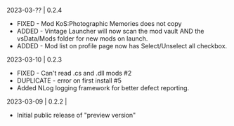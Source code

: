 2023-03-?? | 0.2.4
 + FIXED - Mod KoS:Photographic Memories does not copy
 + ADDED - Vintage Launcher will now scan the mod vault AND the vsData/Mods folder for new mods on launch.
 + ADDED - Mod list on profile page now has Select/Unselect all checkbox.
 
2023-03-10 | 0.2.3 
 + FIXED - Can't read .cs and .dll mods #2
 + DUPLICATE - error on first install #5
 + Added NLog logging framework for better defect reporting.

2023-03-09 | 0.2.2 | 
 + Initial public release of "preview version"

